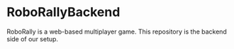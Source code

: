 # RoboRallyBackend
RoboRally is a web-based multiplayer game. This repository is the backend side of our setup. 
